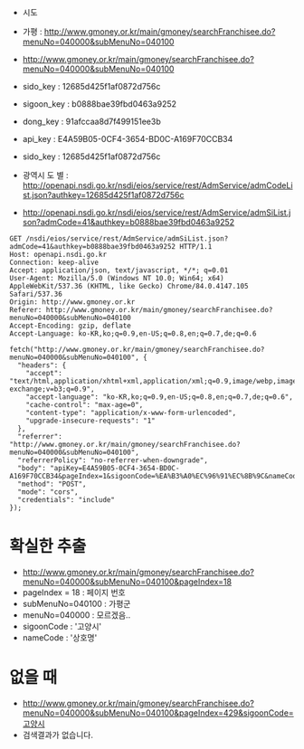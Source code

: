 - 시도
- 가평 : http://www.gmoney.or.kr/main/gmoney/searchFranchisee.do?menuNo=040000&subMenuNo=040100
- http://www.gmoney.or.kr/main/gmoney/searchFranchisee.do?menuNo=040000&subMenuNo=040100
- sido_key : 12685d425f1af0872d756c
- sigoon_key : b0888bae39fbd0463a9252
- dong_key : 91afccaa8d7f499151ee3b
- api_key : E4A59B05-0CF4-3654-BD0C-A169F70CCB34
- sido_key : 12685d425f1af0872d756c

- 광역시 도 별 : http://openapi.nsdi.go.kr/nsdi/eios/service/rest/AdmService/admCodeList.json?authkey=12685d425f1af0872d756c
- http://openapi.nsdi.go.kr/nsdi/eios/service/rest/AdmService/admSiList.json?admCode=41&authkey=b0888bae39fbd0463a9252

```
GET /nsdi/eios/service/rest/AdmService/admSiList.json?admCode=41&authkey=b0888bae39fbd0463a9252 HTTP/1.1
Host: openapi.nsdi.go.kr
Connection: keep-alive
Accept: application/json, text/javascript, */*; q=0.01
User-Agent: Mozilla/5.0 (Windows NT 10.0; Win64; x64) AppleWebKit/537.36 (KHTML, like Gecko) Chrome/84.0.4147.105 Safari/537.36
Origin: http://www.gmoney.or.kr
Referer: http://www.gmoney.or.kr/main/gmoney/searchFranchisee.do?menuNo=040000&subMenuNo=040100
Accept-Encoding: gzip, deflate
Accept-Language: ko-KR,ko;q=0.9,en-US;q=0.8,en;q=0.7,de;q=0.6
```


```
fetch("http://www.gmoney.or.kr/main/gmoney/searchFranchisee.do?menuNo=040000&subMenuNo=040100", {
  "headers": {
    "accept": "text/html,application/xhtml+xml,application/xml;q=0.9,image/webp,image/apng,*/*;q=0.8,application/signed-exchange;v=b3;q=0.9",
    "accept-language": "ko-KR,ko;q=0.9,en-US;q=0.8,en;q=0.7,de;q=0.6",
    "cache-control": "max-age=0",
    "content-type": "application/x-www-form-urlencoded",
    "upgrade-insecure-requests": "1"
  },
  "referrer": "http://www.gmoney.or.kr/main/gmoney/searchFranchisee.do?menuNo=040000&subMenuNo=040100",
  "referrerPolicy": "no-referrer-when-downgrade",
  "body": "apiKey=E4A59B05-0CF4-3654-BD0C-A169F70CCB34&pageIndex=1&sigoonCode=%EA%B3%A0%EC%96%91%EC%8B%9C&nameCode=",
  "method": "POST",
  "mode": "cors",
  "credentials": "include"
});
```






# 확실한 추출
- http://www.gmoney.or.kr/main/gmoney/searchFranchisee.do?menuNo=040000&subMenuNo=040100&pageIndex=18
- pageIndex = 18 :  페이지 번호
- subMenuNo=040100 : 가평군
- menuNo=040000 : 모르겠음..
- sigoonCode : '고양시' 
- nameCode : '상호명'

# 없을 때
- http://www.gmoney.or.kr/main/gmoney/searchFranchisee.do?menuNo=040000&subMenuNo=040100&pageIndex=429&sigoonCode=고양시
- 검색결과가 없습니다.